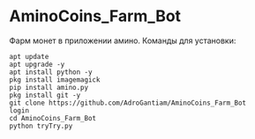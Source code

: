 # AminoCoins_Farm_Bot
Фарм монет в приложении амино.
Команды для установки:

    apt update
    apt upgrade -y
    apt install python -y
    pkg install imagemagick
    pip install amino.py
    pkg install git -y
    git clone https://github.com/AdroGantiam/AminoCoins_Farm_Bot
    login
    cd AminoCoins_Farm_Bot
    python tryTry.py
